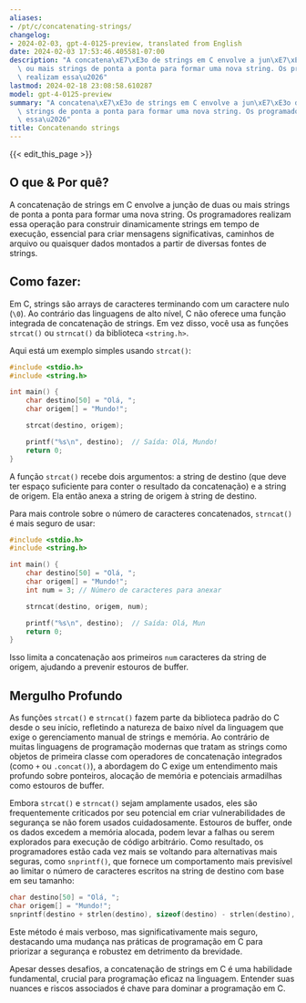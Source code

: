 ```yaml
---
aliases:
- /pt/c/concatenating-strings/
changelog:
- 2024-02-03, gpt-4-0125-preview, translated from English
date: 2024-02-03 17:53:46.405581-07:00
description: "A concatena\xE7\xE3o de strings em C envolve a jun\xE7\xE3o de duas\
  \ ou mais strings de ponta a ponta para formar uma nova string. Os programadores\
  \ realizam essa\u2026"
lastmod: 2024-02-18 23:08:58.610287
model: gpt-4-0125-preview
summary: "A concatena\xE7\xE3o de strings em C envolve a jun\xE7\xE3o de duas ou mais\
  \ strings de ponta a ponta para formar uma nova string. Os programadores realizam\
  \ essa\u2026"
title: Concatenando strings
---
```


{{< edit_this_page >}}

## O que & Por quê?

A concatenação de strings em C envolve a junção de duas ou mais strings de ponta a ponta para formar uma nova string. Os programadores realizam essa operação para construir dinamicamente strings em tempo de execução, essencial para criar mensagens significativas, caminhos de arquivo ou quaisquer dados montados a partir de diversas fontes de strings.

## Como fazer:

Em C, strings são arrays de caracteres terminando com um caractere nulo (`\0`). Ao contrário das linguagens de alto nível, C não oferece uma função integrada de concatenação de strings. Em vez disso, você usa as funções `strcat()` ou `strncat()` da biblioteca `<string.h>`.

Aqui está um exemplo simples usando `strcat()`:

```c
#include <stdio.h>
#include <string.h>

int main() {
    char destino[50] = "Olá, ";
    char origem[] = "Mundo!";

    strcat(destino, origem);

    printf("%s\n", destino);  // Saída: Olá, Mundo!
    return 0;
}
```

A função `strcat()` recebe dois argumentos: a string de destino (que deve ter espaço suficiente para conter o resultado da concatenação) e a string de origem. Ela então anexa a string de origem à string de destino.

Para mais controle sobre o número de caracteres concatenados, `strncat()` é mais seguro de usar:

```c
#include <stdio.h>
#include <string.h>

int main() {
    char destino[50] = "Olá, ";
    char origem[] = "Mundo!";
    int num = 3; // Número de caracteres para anexar

    strncat(destino, origem, num);

    printf("%s\n", destino);  // Saída: Olá, Mun
    return 0;
}
```

Isso limita a concatenação aos primeiros `num` caracteres da string de origem, ajudando a prevenir estouros de buffer.

## Mergulho Profundo

As funções `strcat()` e `strncat()` fazem parte da biblioteca padrão do C desde o seu início, refletindo a natureza de baixo nível da linguagem que exige o gerenciamento manual de strings e memória. Ao contrário de muitas linguagens de programação modernas que tratam as strings como objetos de primeira classe com operadores de concatenação integrados (como `+` ou `.concat()`), a abordagem do C exige um entendimento mais profundo sobre ponteiros, alocação de memória e potenciais armadilhas como estouros de buffer.

Embora `strcat()` e `strncat()` sejam amplamente usados, eles são frequentemente criticados por seu potencial em criar vulnerabilidades de segurança se não forem usados cuidadosamente. Estouros de buffer, onde os dados excedem a memória alocada, podem levar a falhas ou serem explorados para execução de código arbitrário. Como resultado, os programadores estão cada vez mais se voltando para alternativas mais seguras, como `snprintf()`, que fornece um comportamento mais previsível ao limitar o número de caracteres escritos na string de destino com base em seu tamanho:

```c
char destino[50] = "Olá, ";
char origem[] = "Mundo!";
snprintf(destino + strlen(destino), sizeof(destino) - strlen(destino), "%s", origem);
```

Este método é mais verboso, mas significativamente mais seguro, destacando uma mudança nas práticas de programação em C para priorizar a segurança e robustez em detrimento da brevidade.

Apesar desses desafios, a concatenação de strings em C é uma habilidade fundamental, crucial para programação eficaz na linguagem. Entender suas nuances e riscos associados é chave para dominar a programação em C.
